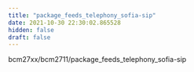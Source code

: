 ```yaml
---
title: "package_feeds_telephony_sofia-sip"
date: 2021-10-30 22:30:02.865528
hidden: false
draft: false
---
```


bcm27xx/bcm2711/package_feeds_telephony_sofia-sip

